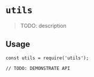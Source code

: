 # `utils`

> TODO: description

## Usage

```
const utils = require('utils');

// TODO: DEMONSTRATE API
```
